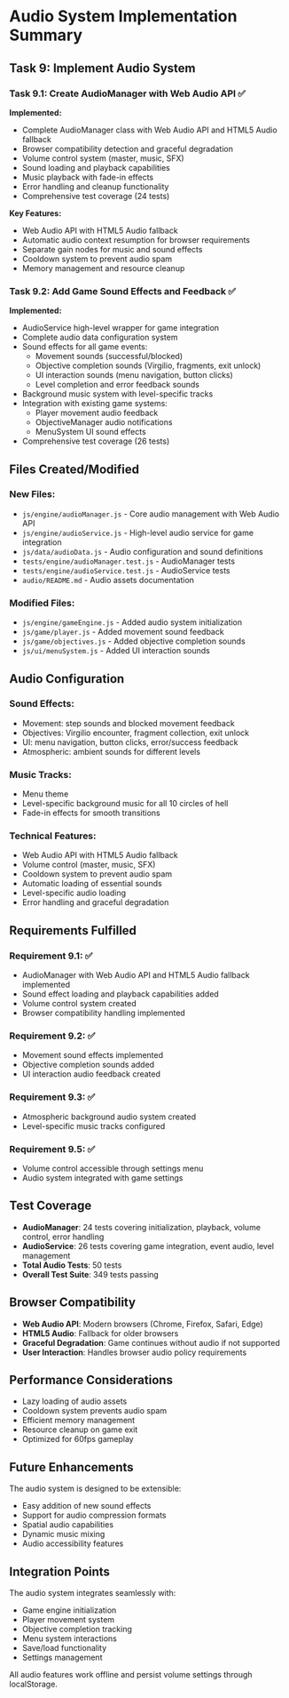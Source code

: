 # Audio System Implementation Summary

## Task 9: Implement Audio System

### Task 9.1: Create AudioManager with Web Audio API ✅

**Implemented:**
- Complete AudioManager class with Web Audio API and HTML5 Audio fallback
- Browser compatibility detection and graceful degradation
- Volume control system (master, music, SFX)
- Sound loading and playback capabilities
- Music playback with fade-in effects
- Error handling and cleanup functionality
- Comprehensive test coverage (24 tests)

**Key Features:**
- Web Audio API with HTML5 Audio fallback
- Automatic audio context resumption for browser requirements
- Separate gain nodes for music and sound effects
- Cooldown system to prevent audio spam
- Memory management and resource cleanup

### Task 9.2: Add Game Sound Effects and Feedback ✅

**Implemented:**
- AudioService high-level wrapper for game integration
- Complete audio data configuration system
- Sound effects for all game events:
  - Movement sounds (successful/blocked)
  - Objective completion sounds (Virgilio, fragments, exit unlock)
  - UI interaction sounds (menu navigation, button clicks)
  - Level completion and error feedback sounds
- Background music system with level-specific tracks
- Integration with existing game systems:
  - Player movement audio feedback
  - ObjectiveManager audio notifications
  - MenuSystem UI sound effects
- Comprehensive test coverage (26 tests)

## Files Created/Modified

### New Files:
- `js/engine/audioManager.js` - Core audio management with Web Audio API
- `js/engine/audioService.js` - High-level audio service for game integration
- `js/data/audioData.js` - Audio configuration and sound definitions
- `tests/engine/audioManager.test.js` - AudioManager tests
- `tests/engine/audioService.test.js` - AudioService tests
- `audio/README.md` - Audio assets documentation

### Modified Files:
- `js/engine/gameEngine.js` - Added audio system initialization
- `js/game/player.js` - Added movement sound feedback
- `js/game/objectives.js` - Added objective completion sounds
- `js/ui/menuSystem.js` - Added UI interaction sounds

## Audio Configuration

### Sound Effects:
- Movement: step sounds and blocked movement feedback
- Objectives: Virgilio encounter, fragment collection, exit unlock
- UI: menu navigation, button clicks, error/success feedback
- Atmospheric: ambient sounds for different levels

### Music Tracks:
- Menu theme
- Level-specific background music for all 10 circles of hell
- Fade-in effects for smooth transitions

### Technical Features:
- Web Audio API with HTML5 Audio fallback
- Volume control (master, music, SFX)
- Cooldown system to prevent audio spam
- Automatic loading of essential sounds
- Level-specific audio loading
- Error handling and graceful degradation

## Requirements Fulfilled

### Requirement 9.1: ✅
- AudioManager with Web Audio API and HTML5 Audio fallback implemented
- Sound effect loading and playback capabilities added
- Volume control system created
- Browser compatibility handling implemented

### Requirement 9.2: ✅
- Movement sound effects implemented
- Objective completion sounds added
- UI interaction audio feedback created

### Requirement 9.3: ✅
- Atmospheric background audio system created
- Level-specific music tracks configured

### Requirement 9.5: ✅
- Volume control accessible through settings menu
- Audio system integrated with game settings

## Test Coverage

- **AudioManager**: 24 tests covering initialization, playback, volume control, error handling
- **AudioService**: 26 tests covering game integration, event audio, level management
- **Total Audio Tests**: 50 tests
- **Overall Test Suite**: 349 tests passing

## Browser Compatibility

- **Web Audio API**: Modern browsers (Chrome, Firefox, Safari, Edge)
- **HTML5 Audio**: Fallback for older browsers
- **Graceful Degradation**: Game continues without audio if not supported
- **User Interaction**: Handles browser audio policy requirements

## Performance Considerations

- Lazy loading of audio assets
- Cooldown system prevents audio spam
- Efficient memory management
- Resource cleanup on game exit
- Optimized for 60fps gameplay

## Future Enhancements

The audio system is designed to be extensible:
- Easy addition of new sound effects
- Support for audio compression formats
- Spatial audio capabilities
- Dynamic music mixing
- Audio accessibility features

## Integration Points

The audio system integrates seamlessly with:
- Game engine initialization
- Player movement system
- Objective completion tracking
- Menu system interactions
- Save/load functionality
- Settings management

All audio features work offline and persist volume settings through localStorage.